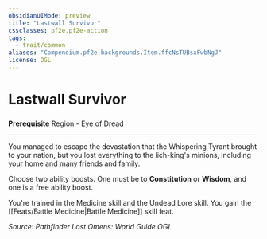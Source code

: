 ```yaml
---
obsidianUIMode: preview
title: "Lastwall Survivor"
cssclasses: pf2e,pf2e-action
tags:
  - trait/common
aliases: "Compendium.pf2e.backgrounds.Item.ffcNsTUBsxFwbNgJ"
license: OGL
---
```

# Lastwall Survivor

### 






**Prerequisite** Region - Eye of Dread

* * *

You managed to escape the devastation that the Whispering Tyrant brought to your nation, but you lost everything to the lich-king's minions, including your home and many friends and family.

Choose two ability boosts. One must be to **Constitution** or **Wisdom**, and one is a free ability boost.

You're trained in the Medicine skill and the Undead Lore skill. You gain the [[Feats/Battle Medicine|Battle Medicine]] skill feat.

*Source: Pathfinder Lost Omens: World Guide*
*OGL*